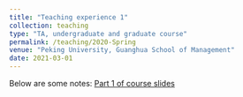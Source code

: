 ```yaml
---
title: "Teaching experience 1"
collection: teaching
type: "TA, undergraduate and graduate course"
permalink: /teaching/2020-Spring
venue: "Peking University, Guanghua School of Management"
date: 2021-03-01
---
```

Below are some notes:
[Part 1 of course slides](/teaching/notes/LST_part1.pdf)